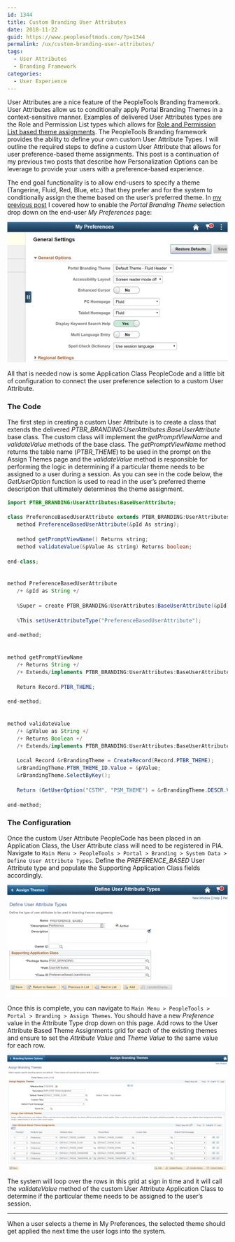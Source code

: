```yaml
---
id: 1344
title: Custom Branding User Attributes
date: 2018-11-22
guid: https://www.peoplesoftmods.com/?p=1344
permalink: /ux/custom-branding-user-attributes/
tags:
  - User Attributes
  - Branding Framework
categories:
  - User Experience
---
```


User Attributes are a nice feature of the PeopleTools Branding framework. User Attributes allow us to conditionally apply Portal Branding Themes in a 
context-sensitive manner. Examples of delivered User Attributes types are the Role and Permission List types which allows 
for [Role and Permission List based theme assignments](https://pe0ples0ft.blogspot.com/2016/08/peopletools-branding-role-based-themes.html). The PeopleTools 
Branding framework provides the ability to define your own custom User Attribute Types. I will outline the required steps to define a custom User Attribute 
that allows for user preference-based theme assignments. This post is a continuation of my previous two posts that describe how Personalization Options can 
be leverage to provide your users with a preference-based experience.  

The end goal functionality is to allow end-users to specify a theme (Tangerine, Fluid, Red, Blue, etc.) that they prefer and for the system to 
conditionally assign the theme based on the user’s preferred theme. In [my previous post](/ux/creating-personalization-options/) I covered how to enable 
the _Portal Branding Theme_ selection drop down on the end-user _My Preferences_ page:

[5]: /assets/images/2018/11/My_Preferences2.png
[![My Preferences][5]][5]

All that is needed now is some Application Class PeopleCode and a little bit of configuration to connect the user preference selection to a custom User Attribute.

### The Code

The first step in creating a custom User Attribute is to create a class that extends the delivered _PTBR_BRANDING:UserAttributes:BaseUserAttribute_ base class. 
The custom class will implement the _getPromptViewName_ and _validateValue_ methods of the base class.  The _getPromptViewName_ method returns the table 
name (_PTBR_THEME_) to be used in the prompt on the Assign Themes page and the _validateValue_ method is responsible for performing the logic in determining 
if a particular theme needs to be assigned to a user during a session.  As you can see in the code below, the _GetUserOption_ function is used to read in the 
user’s preferred theme description that ultimately determines the theme assignment.

```java
import PTBR_BRANDING:UserAttributes:BaseUserAttribute;

class PreferenceBasedUserAttribute extends PTBR_BRANDING:UserAttributes:BaseUserAttribute
   method PreferenceBasedUserAttribute(&pId As string);
   
   method getPromptViewName() Returns string;
   method validateValue(&pValue As string) Returns boolean;
   
end-class;


method PreferenceBasedUserAttribute
   /+ &pId as String +/
   
   %Super = create PTBR_BRANDING:UserAttributes:BaseUserAttribute(&pId);
   
   %This.setUserAttributeType("PreferenceBasedUserAttribute");
   
end-method;


method getPromptViewName
   /+ Returns String +/
   /+ Extends/implements PTBR_BRANDING:UserAttributes:BaseUserAttribute.getPromptViewName +/
   
   Return Record.PTBR_THEME;
   
end-method;


method validateValue
   /+ &pValue as String +/
   /+ Returns Boolean +/
   /+ Extends/implements PTBR_BRANDING:UserAttributes:BaseUserAttribute.validateValue +/
   
   Local Record &rBrandingTheme = CreateRecord(Record.PTBR_THEME);
   &rBrandingTheme.PTBR_THEME_ID.Value = &pValue;
   &rBrandingTheme.SelectByKey();
   
   Return (GetUserOption("CSTM", "PSM_THEME") = &rBrandingTheme.DESCR.Value);
   
end-method;
```

### The Configuration

Once the custom User Attribute PeopleCode has been placed in an Application Class, the User Attribute class will need to be registered in PIA.  Navigate 
to `Main Menu > PeopleTools > Portal > Branding > System Data > Define User Attribute Types`.  Define the _PREFERENCE_BASED_ User Attribute type and populate 
the Supporting Application Class fields accordingly.  

[1]: /assets/images/2018/11/Define_User_Attribute.png
[![Define User Attribute][1]][1]

Once this is complete, you can navigate to `Main Menu > PeopleTools > Portal > Branding > Assign Themes`.  You should have a new _Preference_ value in the 
Attribute Type drop down on this page.  Add rows to the User Attribute Based Theme Assignments grid for each of the existing themes and ensure to set 
the _Attribute Value_ and _Theme Value_ to the same value for each row.  

[2]: /assets/images/2018/11/Assign_Branding_Theme.png
[![Assign Branding Theme][2]][2]

The system will loop over the rows in this grid at sign in time and it will call the _validateValue_ method of the custom User Attribute Application Class to 
determine if the particular theme needs to be assigned to the user’s session.

* * *

When a user selects a theme in My Preferences, the selected theme should get applied the next time the user logs into the system.
